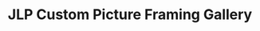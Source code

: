 ---
title: "JLP Custom Picture Framing Gallery"
url: /baltimore/jlp-custom-picture-framing-gallery/
shop: Rahmen
---